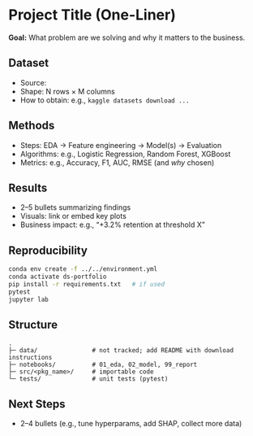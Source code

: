 # Project Title (One-Liner)

**Goal:** What problem are we solving and why it matters to the business.

## Dataset
- Source: <link or citation>
- Shape: N rows × M columns
- How to obtain: e.g., `kaggle datasets download ...`

## Methods
- Steps: EDA → Feature engineering → Model(s) → Evaluation
- Algorithms: e.g., Logistic Regression, Random Forest, XGBoost
- Metrics: e.g., Accuracy, F1, AUC, RMSE (and *why* chosen)

## Results
- 2–5 bullets summarizing findings
- Visuals: link or embed key plots
- Business impact: e.g., “+3.2% retention at threshold X”

## Reproducibility
```bash
conda env create -f ../../environment.yml
conda activate ds-portfolio
pip install -r requirements.txt   # if used
pytest
jupyter lab
```

## Structure
```
.
├─ data/               # not tracked; add README with download instructions
├─ notebooks/          # 01_eda, 02_model, 99_report
├─ src/<pkg_name>/     # importable code
└─ tests/              # unit tests (pytest)
```

## Next Steps
- 2–4 bullets (e.g., tune hyperparams, add SHAP, collect more data)
